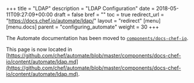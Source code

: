 +++
title = "LDAP"
description = "LDAP Configuration"
date = 2018-05-11T09:27:09+00:00
draft = false
bref = ""
toc = true
redirect_url = "https://docs.chef.io/automate/ldap/"
layout = "redirect"
[menu]
  [menu.docs]
    parent = "configuring_automate"
    weight = 30
+++

The Automate documentation has been moved to [`components/docs-chef-io`](https://github.com/chef/automate/blob/master/components/docs-chef-io/).

This page is now located in [https://github.com/chef/automate/blob/master/components/docs-chef-io/content/automate/ldap.md](https://github.com/chef/automate/blob/master/components/docs-chef-io/content/automate/ldap.md).
